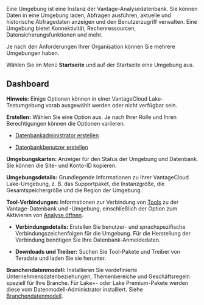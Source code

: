 Eine Umgebung ist eine Instanz der Vantage-Analysedatenbank. Sie können Daten in eine Umgebung laden, Abfragen ausführen, aktuelle und historische Abfragedaten anzeigen und den Benutzerzugriff verwalten. Eine Umgebung bietet Konnektivität, Rechenressourcen, Datensicherungsfunktionen und mehr.

Je nach den Anforderungen Ihrer Organisation können Sie mehrere Umgebungen haben.

Wählen Sie im Menü **Startseite** und auf der Startseite eine Umgebung aus.

Dashboard
---------

**Hinweis:** Einige Optionen können in einer VantageCloud Lake-Testumgebung vorab ausgewählt werden oder nicht verfügbar sein.

**Erstellen:** Wählen Sie eine Option aus. Je nach Ihrer Rolle und Ihren Berechtigungen können die Optionen variieren.

-   [Datenbankadministrator erstellen](rhw1723830545389.md)

-   [Datenbankbenutzer erstellen](wxe1659392685092.md)

**Umgebungskarten:** Anzeiger für den Status der Umgebung und Datenbank. Sie können die Site- und Konto-ID kopieren.

**Umgebungsdetails:** Grundlegende Informationen zu Ihrer VantageCloud Lake-Umgebung, z. B. das Supportpaket, die Instanzgröße, die Gesamtspeichergröße und die Region der Umgebung.

**Tool-Verbindungen:** Informationen zur Verbindung von [Tools](pmg1709157026832.md) zu der Vantage-Datenbank und -Umgebung, einschließlich der Option zum Aktivieren von [Analyse öffnen](qvt1726089301895.md).

-   **Verbindungsdetails:** Erstellen Sie benutzer- und sprachspezifische Verbindungszeichenfolgen für die Umgebung. Für die Herstellung der Verbindung benötigen Sie Ihre Datenbank-Anmeldedaten.

-   **Downloads und Treiber:** Suchen Sie Tool-Pakete und Treiber von Teradata und laden Sie sie herunter.

**Branchendatenmodell:** Installieren Sie vordefinierte Unternehmensdatenbeziehungen, Themenbereiche und Geschäftsregeln speziell für Ihre Branche. Für Lake+- oder Lake Premium-Pakete werden diese vom Datenmodell-Administrator installiert. Siehe [Branchendatenmodell](xum1736387837711.md).

